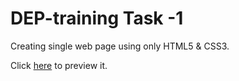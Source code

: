 # DEP-training Task -1

Creating single web page using only HTML5 & CSS3.

Click [here](https://ibratnawaz.github.io/DEP-training/) to preview it.
